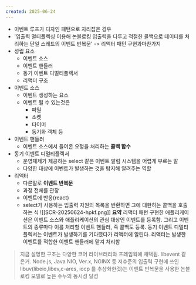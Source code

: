 ```yaml
---
created: 2025-06-24
---
```

- 이벤트 루프가 디자인 패턴으로 자리잡은 경우
- '입출력 멀티플렉싱 이용해 논블로킹 입출력을 다루고 적절한 콜백으로 데이터를 처리하는 단일 스레드의 이벤트 반복문' -> 리액터 패턴 구현과마찬가지
- 성립 요소
	- 이벤트 소스
	- 이벤트 핸들러
	- 동기 이벤트 디멀티플렉서
	- 리액터 구조
- 이벤트 소스
	- 이벤트 생성하는 요소
	- 이벤트 될 수 있는것은
		- 파일
		- 소켓
		- 타이머
		- 동기화 객체 등
- 이벤트 핸들러
	- 이벤트 소스에서 들어온 요청을 처리하는 **콜백 함수**
- 동기 이벤트 디멀티플렉서
	- 운영체제가 제공하는 select 같은 이벤트 알림 시스템을 어렵게 부르는 말
	- 다양한 대상에 이벤트가 발생하는 것을  탐지해 알려주는 역할
- 리액터
	- 다른말로 **이벤트 반복문**
	- 과정 전체를 관장
	- 이벤트에 반응(react)
	- select가 사용하는 입출력 자원의 목록을 반환하면 그에 대한하는 콜백을 호출하는 식
![[SCR-20250624-hpkf.png]]
**요약**
리액터 패턴 구현한 애플리케이션은 이벤트 소스와 애플리케이션의 관심 대상인 이벤트를 등록함. 그리고 이벤트의 종류마다 이를 처리할 이벤트 핸들러, 즉 콜백도 등록. 동기 이벤트 디멀티플렉서는 이벤트가 발생하기를 기다렸다가 리액터에 알린다. 리액터는 발생한 이벤트를 적합한 이벤트 핸들러에 맡겨 처리함

> 지금 설명한 구조는 다양한 코어 라이브러리와 프레임웍에 채택됨. libevent 같은거. Node.js, Java NIO, Ver.x, NGINX 등 저수준의 입출력 구현에 쓰인 libuv(libeio,libev,c-ares, iocp 를 추상화한것)는 이벤트 반복문을 사용한 논블로킹 모델로 높은 수누의 동시성 달성
> 

